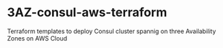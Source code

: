 # 3AZ-consul-aws-terraform
Terraform templates to deploy Consul cluster spannig on three Availability Zones on AWS Cloud
